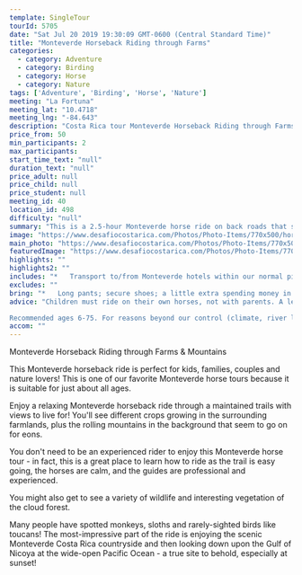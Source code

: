 ```yaml
---
template: SingleTour
tourId: 5705
date: "Sat Jul 20 2019 19:30:09 GMT-0600 (Central Standard Time)"
title: "Monteverde Horseback Riding through Farms"
categories: 
  - category: Adventure
  - category: Birding
  - category: Horse
  - category: Nature
tags: ['Adventure', 'Birding', 'Horse', 'Nature']
meeting: "La Fortuna"
meeting_lat: "10.4718"
meeting_lng: "-84.643"
description: "Costa Rica tour Monteverde Horseback Riding through Farms, id 5705"
price_from: 50
min_participants: 2
max_participants: 
start_time_text: "null"
duration_text: "null"
price_adult: null
price_child: null
price_student: null
meeting_id: 40
location_id: 498
difficulty: "null"
summary: "This is a 2.5-hour Monteverde horse ride on back roads that skirt the Monteverde Cloud Forest area. You’ll go horseback riding past coffee farms, sugar cane and banana plantations and stunning mountains in the background. Prepare to see amazing views of the Costa Rican countryside and the gorgeous Pacific Coast from way up high in Monteverde along the border of the Monteverde cloud forests!"
image: "https://www.desafiocostarica.com/Photos/Photo-Items/770x500/horseback-riding-with-mountain--farm-view-2.jpg"
main_photo: "https://www.desafiocostarica.com/Photos/Photo-Items/770x500/horseback-riding-with-mountain--farm-view-2.jpg"
featuredImage: "https://www.desafiocostarica.com/Photos/Photo-Items/770x500/horseback-riding-with-mountain--farm-view-2.jpg"
highlights: ""
highlights2: ""
includes: "*   Transport to/from Monteverde hotels within our normal pick-up zone; nice horses and horse guide; helmet"
excludes: ""
bring: "*   Long pants; secure shoes; a little extra spending money in case you want to stop for a coffee along the way; camera; binoculars; a big smile!"
advice: "Children must ride on their own horses, not with parents. A lead rope can be used on this Monteverde horse tour.Please let us know your riding abilities and weight so we can get you properly fitted for your horse and saddle for this Monteverde horseback riding tour.Have a look at our Adventure Waiver if you have questions about our Costa Rica adventure tour policies.

Recommended ages 6-75. For reasons beyond our control (climate, river levels, etc.), we may change to a more-suitable tour with an equal or similar adventure-appeal or offer other tour options so you don't miss out on a fun day in Costa Rica. We reserve the right to cancel a trip due to unfavorable conditions & will only run a tour according to our policies. Full refund is given if (on rare occasion) no tour is run. This adventure involves some inherent risk and physical exertion, so you must be in good physical conditions!"
accom: ""
---
```

Monteverde Horseback Riding through Farms & Mountains

This Monteverde horseback ride is perfect for kids, families, couples and nature lovers! This is one of our favorite Monteverde horse tours because it is suitable for just about all ages.

Enjoy a relaxing Monteverde horseback ride through a maintained trails with views to live for! You'll see different crops growing in the surrounding farmlands, plus the rolling mountains in the background that seem to go on for eons.

You don't need to be an experienced rider to enjoy this Monteverde horse tour - in fact, this is a great place to learn how to ride as the trail is easy going, the horses are calm, and the guides are professional and experienced.

You might also get to see a variety of wildlife and interesting vegetation of the cloud forest.

Many people have spotted monkeys, sloths and rarely-sighted birds like toucans! The most-impressive part of the ride is enjoying the scenic Monteverde Costa Rica countryside and then looking down upon the Gulf of Nicoya at the wide-open Pacific Ocean - a true site to behold, especially at sunset!